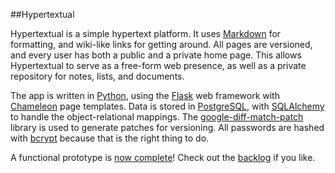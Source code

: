 ##Hypertextual

Hypertextual is a simple hypertext platform. It uses [Markdown](http://daringfireball.net/projects/markdown/) for formatting, and wiki-like links for getting around. All pages are versioned, and every user has both a public and a private home page. This allows Hypertextual to serve as a free-form web presence, as well as a private repository for notes, lists, and documents.

The app is written in [Python](http://www.python.org/), using the [Flask](http://flask.pocoo.org/) web framework with [Chameleon](http://chameleon.readthedocs.org/en/latest/) page templates. Data is stored in [PostgreSQL](http://www.postgresql.org/), with [SQLAlchemy](http://www.sqlalchemy.org/) to handle the object-relational mappings. The [google-diff-match-patch](http://code.google.com/p/google-diff-match-patch/) library is used to generate patches for versioning. All passwords are hashed with [bcrypt](http://bcrypt.sourceforge.net/) because that is the right thing to do.

A functional prototype is [now complete](http://hypertextu.al)! Check out the [backlog](BACKLOG.md) if you like.
